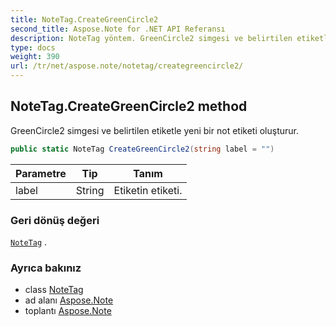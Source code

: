 ```yaml
---
title: NoteTag.CreateGreenCircle2
second_title: Aspose.Note for .NET API Referansı
description: NoteTag yöntem. GreenCircle2 simgesi ve belirtilen etiketle yeni bir not etiketi oluşturur.
type: docs
weight: 390
url: /tr/net/aspose.note/notetag/creategreencircle2/
---
```

## NoteTag.CreateGreenCircle2 method

GreenCircle2 simgesi ve belirtilen etiketle yeni bir not etiketi oluşturur.

```csharp
public static NoteTag CreateGreenCircle2(string label = "")
```

| Parametre | Tip | Tanım |
| --- | --- | --- |
| label | String | Etiketin etiketi. |

### Geri dönüş değeri

[`NoteTag`](../) .

### Ayrıca bakınız

* class [NoteTag](../)
* ad alanı [Aspose.Note](../../notetag/)
* toplantı [Aspose.Note](../../../)


